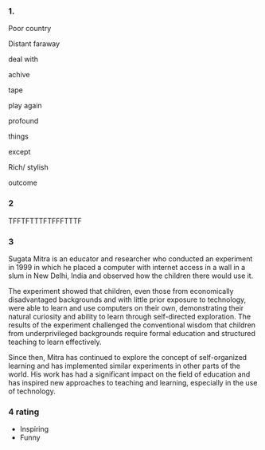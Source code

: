 

### 1. 

Poor country 

Distant faraway 

deal with 

achive 

tape 

play again 

profound 

things 

except 

Rich/ stylish 

outcome

### 2

TFFTFTTTFTFFFTTTF

### 3 

Sugata Mitra is an educator and researcher who conducted an experiment in 1999 in which he placed a computer with internet access in a wall in a slum in New Delhi, India and observed how the children there would use it.

The experiment showed that children, even those from economically disadvantaged backgrounds and with little prior exposure to technology, were able to learn and use computers on their own, demonstrating their natural curiosity and ability to learn through self-directed exploration. The results of the experiment challenged the conventional wisdom that children from underprivileged backgrounds require formal education and structured teaching to learn effectively.

Since then, Mitra has continued to explore the concept of self-organized learning and has implemented similar experiments in other parts of the  world. His work has had a significant impact on the field of education  and has inspired new approaches to teaching and learning, especially in  the use of technology.

### 4 rating 

- Inspiring 
- Funny